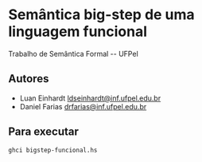 # Semântica big-step de uma linguagem funcional

Trabalho de Semântica Formal -- UFPel

## Autores

* Luan Einhardt <ldseinhardt@inf.ufpel.edu.br>
* Daniel Farias <drfarias@inf.ufpel.edu.br>

## Para executar
```bash
ghci bigstep-funcional.hs
```